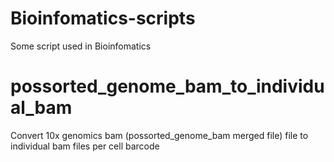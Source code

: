 # Bioinfomatics-scripts
Some script used in Bioinfomatics

# possorted_genome_bam_to_individual_bam
Convert 10x genomics bam (possorted_genome_bam merged file) file to individual bam files per cell barcode

